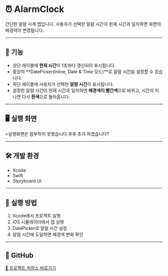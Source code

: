 # ⏰ AlarmClock

간단한 알람 시계 앱입니다. 사용자가 선택한 알람 시간이 현재 시간과 일치하면 화면의 배경색이 변경됩니다.  

---

## 📌 기능
- 상단 레이블에 **현재 시간**이 1초마다 갱신되어 표시됩니다.
- 중앙의 **DatePicker(Inline, Date & Time 모드)**로 알람 시간을 설정할 수 있습니다.
- 하단 레이블에 사용자가 선택한 **알람 시간**이 표시됩니다.
- 설정한 알람 시간이 현재 시간과 일치하면 **배경색이 빨간색**으로 바뀌고, 시간이 지나면 다시 **흰색**으로 돌아옵니다.

---

## 🖥 실행 화면
<실행화면은 첨부하지 못했습니다 추후 추가 하겠습니다?

---

## 🛠 개발 환경
- Xcode
- Swift
- Storyboard UI

---

## 📂 실행 방법
1. Xcode에서 프로젝트 실행
2. iOS 시뮬레이터에서 앱 실행
3. DatePicker로 알람 시간 설정
4. 알람 시간에 도달하면 배경색 변화 확인

---

## 📎 GitHub
[🔗 프로젝트 저장소 바로가기](https://github.com/Jihyo3/AlarmClock)
